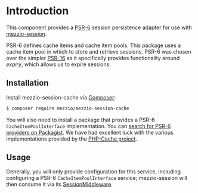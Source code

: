 # Introduction

This component provides a [PSR-6](https://www.php-fig.org/psr/psr-6/) session
persistence adapter for use with [mezzio-session](https://docs.mezzio.dev/mezzio-session/).

PSR-6 defines cache items and cache item pools. This package uses a cache item
pool in which to store and retrieve sessions. PSR-6 was chosen over the simpler
[PSR-16](https://www.php-fig.org/psr/psr-16/) as it specifically provides
functionality around _expiry_, which allows us to expire sessions.

## Installation

Install mezzio-session-cache via [Composer](https://getcomposer.org/):

```bash
$ composer require mezzio/mezzio-session-cache
```

You will also need to install a package that provides a PSR-6
`CacheItemPoolInterface` implementation. You can [search for PSR-6 providers on
Packagist](https://packagist.org/providers/psr/cache-implementation). We have
had excellent luck with the various implementations provided by the [PHP-Cache
project](http://www.php-cache.com/en/latest/).

## Usage

Generally, you will only provide configuration for this service, including
configuring a PSR-6 `CacheItemPoolInterface` service; mezzio-session
will then consume it via its [SessionMiddleware](https://docs.mezzio.dev/mezzio-session/middleware/).
